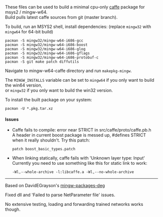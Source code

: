 
These files can be used to build a minimal cpu-only [caffe](https://github.com/BVLC/caffe) package for msys2 / mingw-w64.  
Build pulls latest caffe sources from git (master branch).

To build, run an MSYS2 shell, install dependencies: (replace `mingw32` with `mingw64` for 64-bit build)

    pacman -S mingw32/mingw-w64-i686-gcc
    pacman -S mingw32/mingw-w64-i686-boost
    pacman -S mingw32/mingw-w64-i686-glog
    pacman -S mingw32/mingw-w64-i686-gflags
    pacman -S mingw32/mingw-w64-i686-protobuf-c
    pacman -S git make patch diffutils

Navigate to mingw-w64-caffe directory and run `makepkg-mingw`.

The `MINGW_INSTALLS` variable can be set to `mingw64` if you only want to build the win64 version,  
or `mingw32` if you only want to build the win32 version.

To install the built package on your system:

    pacman -U *.pkg.tar.xz


#### Issues

- Caffe fails to compile: error near STRICT in src/caffe/proto/caffe.pb.h  
  A header in current boost package is messed up, #defines STRICT when it really shouldn't.
  Try this patch:

      patch boost_basic_types.patch

- When linking statically, caffe fails with 'Unknown layer type: Input'  
  Currently you need to use something like this for static link to work:

      -Wl,--whole-archive -l:libcaffe.a -Wl,--no-whole-archive


------------------------------------------------------------------------------------------------

Based on DavidEGrayson's [mingw-packages-deg](https://github.com/DavidEGrayson/mingw-packages-deg)

Fixed dll and 'Failed to parse NetParameter file' issues.

No extensive testing, loading and forwarding trained networks works though.
